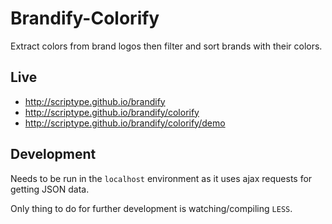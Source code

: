# Brandify-Colorify

Extract colors from brand logos then filter and sort brands with their colors.

## Live

 - http://scriptype.github.io/brandify
 - http://scriptype.github.io/brandify/colorify
 - http://scriptype.github.io/brandify/colorify/demo

## Development

Needs to be run in the `localhost` environment as it uses ajax requests for getting JSON data.

Only thing to do for further development is watching/compiling `LESS`.
